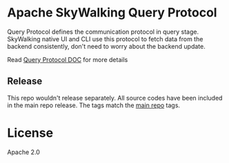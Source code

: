 # Apache SkyWalking Query Protocol
Query Protocol defines the communication protocol in query stage.
SkyWalking native UI and CLI use this protocol to fetch data from the backend consistently, don't need to worry about the backend update.

Read [Query Protocol DOC](https://github.com/apache/skywalking/blob/master/docs/en/protocols/query-protocol.md) for more details

## Release
This repo wouldn't release separately. All source codes have been included in the main repo release. The tags match the [main repo](https://github.com/apache/skywalking) tags.

# License
Apache 2.0
